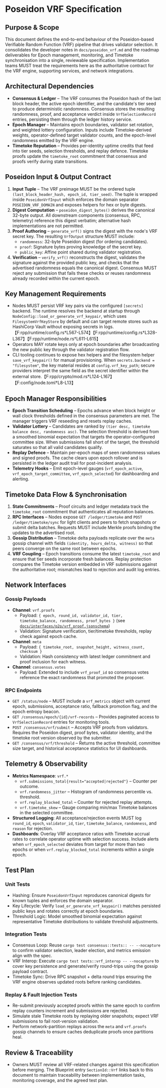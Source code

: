 # Poseidon VRF Specification

## Purpose & Scope
This document defines the end-to-end behaviour of the Poseidon-based Verifiable
Random Function (VRF) pipeline that drives validator selection. It consolidates
the developer notes in `docs/poseidon_vrf.md` and the roadmap deliverables for
Epoch management, monitoring, and Timetoke synchronisation into a single,
reviewable specification. Implementation teams MUST treat the requirements here
as the authoritative contract for the VRF engine, supporting services, and
network integrations.

## Architectural Dependencies
- **Consensus & Ledger** – The VRF consumes the Poseidon hash of the last block
  header, the active epoch identifier, and the candidate's tier seed to produce
  deterministic randomness. Consensus stores the resulting randomness, proof,
  and acceptance verdict inside `VrfSelectionRecord` entries, persisting them
  through the ledger history service.
- **Epoch Manager** – Maintains epoch boundaries, validator set rotation, and
  weighted lottery configuration. Inputs include Timetoke-derived weights,
  operator-defined target validator counts, and the epoch-level randomness
  emitted by the VRF engine.
- **Timetoke Reputation** – Provides per-identity uptime credits that feed into
  tier seeds, selection thresholds, and replay defence. Timetoke proofs update
  the `timetoke_root` commitment that consensus and proofs verify during state
  transitions.

## Poseidon Input & Output Contract
1. **Input Tuple** – The VRF preimage MUST be the ordered tuple
   `(last_block_header_hash, epoch_id, tier_seed)`. The tuple is wrapped inside
   `PoseidonVrfInput` which enforces the domain separator `POSEIDON_VRF_DOMAIN`
   and exposes helpers for hex or byte digests.
2. **Digest Computation** – `poseidon_digest_bytes()` derives the canonical
   32-byte output. All downstream components (consensus, RPC, telemetry)
   reference this digest verbatim; alternative hash implementations are not
   permitted.
3. **Proof Authoring** – `generate_vrf()` signs the digest with the node's VRF
   secret key. The resulting `VrfOutput` structure MUST include:
   - `randomness`: 32-byte Poseidon digest (for ordering candidates).
   - `proof`: Signature bytes proving knowledge of the secret key.
   - `public_key`: Affine point shared during validator registration.
4. **Verification** – `verify_vrf()` reconstructs the digest, validates the
   signature against the provided public key, and checks that the advertised
   randomness equals the canonical digest. Consensus MUST reject any submission
   that fails these checks or reuses randomness already recorded within the
   current epoch.

## Key Management Requirements
- Nodes MUST persist VRF key pairs via the configured `[secrets]` backend. The
  runtime resolves the backend at startup through
  `NodeConfig::load_or_generate_vrf_keypair`, which uses
  `FilesystemVrfKeyStore` by default and can target remote stores such as
  HashiCorp Vault without exposing secrets in logs.【F:rpp/runtime/config.rs†L567-L574】【F:rpp/runtime/config.rs†L328-L367】【F:rpp/runtime/node.rs†L611-L615】
- Operators MAY rotate keys only at epoch boundaries after broadcasting the new
  public key through the validator registration flow.
- CLI tooling continues to expose hex helpers and the filesystem helper
  `save_vrf_keypair()` for manual provisioning. When `secrets.backend =
  "filesystem"`, the key material resides at `config.vrf_key_path`; secure
  providers interpret the same field as the secret identifier within the
  external store.【F:rpp/crypto/mod.rs†L124-L167】【F:config/node.toml†L8-L13】

## Epoch Manager Responsibilities
- **Epoch Transition Scheduling** – Epochs advance when block height or wall
  clock thresholds defined in the consensus parameters are met. The manager
  triggers VRF reseeding and resets replay caches.
- **Validator Lottery** – Candidates are ranked by `(tier desc, timetoke balance
  desc, randomness asc)`. The selection threshold is derived from a smoothed
  binomial expectation that targets the operator-configured committee size.
  When submissions fall short of the target, the threshold saturates so that all
  valid candidates qualify.
- **Replay Defence** – Maintain per-epoch maps of seen randomness values and
  signed proofs. The cache clears upon epoch rollover and is persisted in the
  ledger audit trail for post-incident analysis.
- **Telemetry Hooks** – Emit epoch-level gauges (`vrf_epoch_active`,
  `vrf_epoch_target_committee`, `vrf_epoch_selected`) for dashboarding and
  alerting.

## Timetoke Data Flow & Synchronisation
1. **State Commitments** – Proof circuits and ledger metadata track the
   `timetoke_root` commitment that authenticates all reputation balances.
2. **RPC Interfaces** – Nodes expose `GET /ledger/timetoke` and
   `POST /ledger/timetoke/sync` for light clients and peers to fetch snapshots
   or submit delta batches. Requests MUST include Merkle proofs binding the
   updates to the advertised root.
3. **Gossip Distribution** – Timetoke delta payloads replicate over the
   `meta` gossip channel with fields `(identity, hours_delta, witness)` so that
  peers converge on the same root between epochs.
4. **VRF Coupling** – Epoch transitions consume the latest `timetoke_root` and
   ensure that tier seeds incorporate fresh balances. Replay protection compares
   the Timetoke version embedded in VRF submissions against the authoritative
   root; mismatches lead to rejection and audit log entries.

## Network Interfaces
### Gossip Payloads
- **Channel**: `vrf.proofs`
  - Payload: `{ epoch, round_id, validator_id, tier, timetoke_balance,
    randomness, proof_bytes }` (see
    [`docs/interfaces/p2p/vrf_proof.jsonschema`](../interfaces/p2p/vrf_proof.jsonschema))
  - Validation: Signature verification, tier/timetoke thresholds, replay check
    against epoch cache.
- **Channel**: `meta`
  - Payload: `{ timetoke_root, snapshot_height, witness_count, checksum }`
  - Validation: Hash consistency with latest ledger commitment and proof
    inclusion for each witness.
- **Channel**: `consensus.votes`
  - Payload: Extended to include `vrf_proof_id` so consensus votes reference the
    exact randomness that promoted the proposer.

### RPC Endpoints
- `GET /status/node` – MUST include a `vrf_metrics` object with current epoch,
  submissions, acceptance ratio, fallback promotion flag, and the epoch entropy
  beacon.
- `GET /consensus/epoch/{id}/vrf-records` – Provides paginated access to
  `VrfSelectionRecord` entries for monitoring tools.
- `POST /consensus/vrf/submit` – Accepts VRF proofs from validators. Requires
  the Poseidon digest, proof bytes, validator identity, and the timetoke root
  version observed by the submitter.
- `GET /consensus/vrf/threshold` – Returns the active threshold, committee size
  target, and historical acceptance statistics for UI dashboards.

## Telemetry & Observability
- **Metrics Namespace**: `vrf.*`
  - `vrf.submissions_total{result="accepted|rejected"}` – Counter per outcome.
  - `vrf.randomness_jitter` – Histogram of randomness percentile vs. threshold.
  - `vrf.replay_blocked_total` – Counter for rejected replay attempts.
  - `vrf.timetoke_skew` – Gauge comparing min/max Timetoke balances in the
    selected committee.
- **Structured Logging**: All acceptance/rejection events MUST log `round_id`,
  `epoch`, `validator_id`, `tier`, `timetoke_balance`, `randomness`, and
  `reason` for rejection.
- **Dashboards**: Overlay VRF acceptance ratios with Timetoke accrual rates to
  correlate operator uptime with selection success. Include alerts when
  `vrf_epoch_selected` deviates from target for more than two epochs or when
  `vrf.replay_blocked_total` increments within a single epoch.

## Test Plan
### Unit Tests
- Hashing: Ensure `PoseidonVrfInput` reproduces canonical digests for known
  tuples and enforces the domain separator.
- Key Lifecycle: Verify `load_or_generate_vrf_keypair()` matches persisted
  public keys and rotates correctly at epoch boundaries.
- Threshold Logic: Model smoothed binomial expectation against representative
  Timetoke distributions to validate threshold adjustments.

### Integration Tests
- Consensus Loop: Reuse `cargo test consensus::tests:: -- --nocapture` to
  confirm validator selection, leader election, and metrics emission align with
  the spec.
- VRF Interop: Execute `cargo test tests::vrf_interop -- --nocapture` to cover
  key persistence and generate/verify round-trips using the gossip payload
  contract.
- Timetoke Sync: Drive RPC snapshot + delta round trips ensuring the VRF engine
  observes updated roots before ranking candidates.

### Replay & Fault Injection Tests
- Re-submit previously accepted proofs within the same epoch to confirm replay
  counters increment and submissions are rejected.
- Simulate stale Timetoke roots by replaying older snapshots; expect VRF
  submissions to fail root-version validation.
- Perform network-partition replays across the `meta` and `vrf.proofs` gossip
  channels to ensure caches deduplicate proofs once partitions heal.

## Review & Traceability
- Owners MUST review all VRF-related changes against this specification before
  merging. The Blueprint entry `SectionId::Vrf` links back to this document to
  maintain traceability between implementation tasks, monitoring coverage, and
  the agreed test plan.
